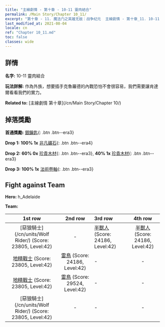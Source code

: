 ```yaml
---
title: "主線劇情 - 第十章 - 10-11 靈肉結合"
permalink: /Main Story/Chapter 10_11/
excerpt: "第十章 - 11. 魔法门之英雄无敌：战争纪元  主線劇情 - 第十章_11. 10-11 靈肉結合"
last_modified_at: 2021-08-04
locale: cn
ref: "Chapter 10_11.md"
toc: false
classes: wide
---
```


## 詳情

 **名字:** 10-11 靈肉結合

 **玩法詳解:** 作為外族，想要插手克魯羅德的內戰恐怕不會很容易，我們需要讓肯達爾看看我們的實力。

 **Related to:** [主線劇情 第十章](/cn/Main Story/Chapter 10/)

## 掉落獎勵

 **首通獎勵:** [銀鑰匙](/cn/Items/con_693/){: .btn .btn--era3}

 **Drop 1:** **100% 1x** [非凡礦石](/cn/Items/mat_33/){: .btn .btn--era4}

 **Drop 2:** **60% 0x** [珍貴木材](/cn/Items/mat_27/){: .btn .btn--era3}, **40% 1x** [珍貴木材](/cn/Items/mat_27/){: .btn .btn--era3}

 **Drop 3:** **100% 1x** [法術卷軸](/cn/Items/con_694/){: .btn .btn--era3}


## Fight against Team
 **Hero:** h_Adelaide

 **Team:**


  | 1st row | 2nd row | 3rd row | 4th row |
  |:----:|:----:|:----|:----:|
  | [惡狼騎士](/cn/units/Wolf Rider/) (Score: 23805, Level:42)  | - | [半獸人](/cn/units/Orc/) (Score: 24186, Level:42)  | [半獸人](/cn/units/Orc/) (Score: 24186, Level:42)  |
  | [地精戰士](/cn/units/Goblin/) (Score: 23805, Level:42)  | [雷鳥](/cn/units/Roc/) (Score: 24186, Level:42)  | - | - |
  | [地精戰士](/cn/units/Goblin/) (Score: 23805, Level:42)  | [雷鳥](/cn/units/Roc/) (Score: 29524, Level:42)  | - | - |
  | [惡狼騎士](/cn/units/Wolf Rider/) (Score: 23805, Level:42)  | - | - | - |


